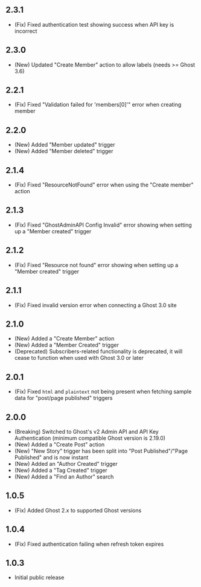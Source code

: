 ## 2.3.1

* (Fix) Fixed authentication test showing success when API key is incorrect

## 2.3.0

* (New) Updated "Create Member" action to allow labels (needs >= Ghost 3.6)

## 2.2.1

* (Fix) Fixed "Validation failed for 'members[0]'" error when creating member

## 2.2.0

* (New) Added "Member updated" trigger
* (New) Added "Member deleted" trigger

## 2.1.4

* (Fix) Fixed "ResourceNotFound" error when using the "Create member" action

## 2.1.3

* (Fix) Fixed "GhostAdminAPI Config Invalid" error showing when setting up a "Member created" trigger

## 2.1.2

* (Fix) Fixed "Resource not found" error showing when setting up a "Member created" trigger

## 2.1.1

* (Fix) Fixed invalid version error when connecting a Ghost 3.0 site

## 2.1.0

* (New) Added a "Create Member" action
* (New) Added a "Member Created" trigger
* (Deprecated) Subscribers-related functionality is deprecated, it will cease to function when used with Ghost 3.0 or later

## 2.0.1

* (Fix) Fixed `html` and `plaintext` not being present when fetching sample data for "post/page published" triggers

## 2.0.0

* (Breaking) Switched to Ghost's v2 Admin API and API Key Authentication (minimum compatible Ghost version is 2.19.0)
* (New) Added a "Create Post" action
* (New) "New Story" trigger has been split into "Post Published"/"Page Published" and is now instant
* (New) Added an "Author Created" trigger
* (New) Added a "Tag Created" trigger
* (New) Added a "Find an Author" search

## 1.0.5

* (Fix) Added Ghost 2.x to supported Ghost versions

## 1.0.4

* (Fix) Fixed authentication failing when refresh token expires

## 1.0.3

* Initial public release